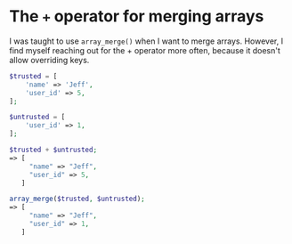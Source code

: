 # The `+` operator for merging arrays

I was taught to use `array_merge()` when I want to merge arrays. However, I find myself reaching out for the + operator more often, because it doesn't allow overriding keys.
```php
$trusted = [
    'name' => 'Jeff',
    'user_id' => 5,
];

$untrusted = [
    'user_id' => 1,
];

$trusted + $untrusted;
=> [
     "name" => "Jeff",
     "user_id" => 5,
   ]

array_merge($trusted, $untrusted);
=> [
     "name" => "Jeff",
     "user_id" => 1,
   ]
```
